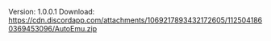 Version: 1.0.0.1
Download: https://cdn.discordapp.com/attachments/1069217893432172605/1125041860369453096/AutoEmu.zip
